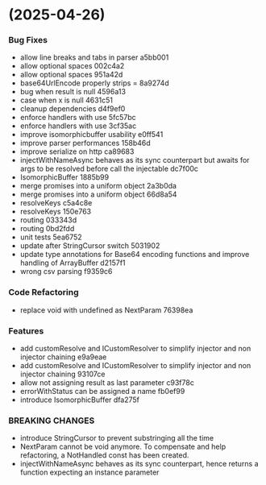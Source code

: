 #  (2025-04-26)


### Bug Fixes

* allow line breaks and tabs in parser a5bb001
* allow optional spaces 002c4a2
* allow optional spaces 951a42d
* base64UrlEncode properly strips = 8a9274d
* bug when result is null 4596a13
* case when x is null 4631c51
* cleanup dependencies d4f9ef0
* enforce handlers with use 5fc57bc
* enforce handlers with use 3cf35ac
* improve isomorphicbuffer usability e0ff541
* improve parser performances 158b46d
* improve serialize on http ca89683
* injectWithNameAsync behaves as its sync counterpart but awaits for args to be resolved before call the injectable dc7f00c
* IsomorphicBuffer 1885b99
* merge promises into a uniform object 2a3b0da
* merge promises into a uniform object 66d8a54
* resolveKeys c5a4c8e
* resolveKeys 150e763
* routing 033343d
* routing 0bd2fdd
* unit tests 5ea6752
* update after StringCursor switch 5031902
* update type annotations for Base64 encoding functions and improve handling of ArrayBuffer d2157f1
* wrong csv parsing f9359c6


### Code Refactoring

* replace void with undefined as NextParam 76398ea


### Features

* add customResolve and ICustomResolver to simplify injector and non injector chaining e9a9eae
* add customResolve and ICustomResolver to simplify injector and non injector chaining 93107ce
* allow not assigning result as last parameter c93f78c
* errorWithStatus can be assigned a name fb0ef99
* introduce IsomorphicBuffer dfa275f


### BREAKING CHANGES

* introduce StringCursor to prevent substringing all the time
* NextParam cannot be void anymore. To compensate and help refactoring, a NotHandled const has been created.
* injectWithNameAsync behaves as its sync counterpart, hence returns a function expecting an instance parameter



